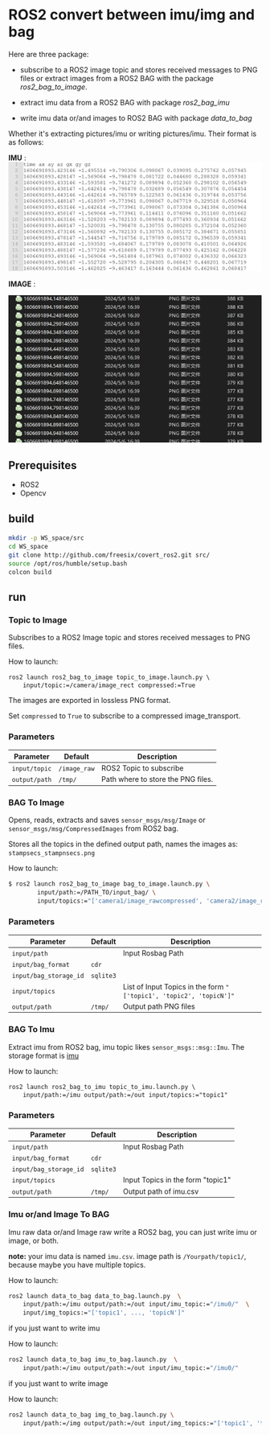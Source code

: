 # ROS2 convert between imu/img and bag 

Here are three package: 

* subscribe to a ROS2 image topic and stores received messages to PNG files or 
extract images from a ROS2 BAG with the package *ros2_bag_to_image*. 

* extract imu data from a ROS2 BAG with package *ros2_bag_imu* 

* write imu data or/and images to ROS2 BAG with package *data_to_bag*

Whether it's extracting pictures/imu or writing pictures/imu. Their format is as follows:

**IMU** :
![imu data format](readmeImg/imu.png)

**IMAGE** :

![image format](readmeImg/image.png)

## Prerequisites
- ROS2 
- Opencv 

## build 
```bash
mkdir -p WS_space/src
cd WS_space
git clone http://github.com/freesix/covert_ros2.git src/
source /opt/ros/humble/setup.bash
colcon build
```

## run

### Topic to Image

Subscribes to a ROS2 Image topic and stores received messages to PNG files.

How to launch:
```
ros2 launch ros2_bag_to_image topic_to_image.launch.py \
    input/topic:=/camera/image_rect compressed:=True
```

The images are exported in lossless PNG format.

Set `compressed` to `True` to subscribe to a compressed image_transport.

### Parameters
| Parameter       | Default      | Description                        |
|-----------------|--------------|------------------------------------|
| `input/topic`   | `/image_raw` | ROS2 Topic to subscribe            |
| `output/path`   | `/tmp/`      | Path where to store the PNG files. |

### BAG To Image

Opens, reads, extracts and saves `sensor_msgs/msg/Image` or `sensor_msgs/msg/CompressedImages` from ROS2 bag.

Stores all the topics in the defined output path, names the images as:
`stampsecs_stampnsecs.png`


How to launch:
```bash
$ ros2 launch ros2_bag_to_image bag_to_image.launch.py \
        input/path:=/PATH_TO/input_bag/ \
        input/topics:="['camera1/image_rawcompressed', 'camera2/image_raw']"
```

### Parameters
| Parameter              | Default   | Description                                                         |
|------------------------|-----------|---------------------------------------------------------------------|
| `input/path`           |           | Input Rosbag Path                                                   |
| `input/bag_format`     | `cdr`     |                                   |
| `input/bag_storage_id` | `sqlite3` |                                  |
| `input/topics`         |           | List of Input Topics in the form `"['topic1', 'topic2', 'topicN']"` |
| `output/path`          | `/tmp/`   | Output path PNG files                                               |


### BAG To Imu

Extract imu from ROS2 bag, imu topic likes `sensor_msgs::msg::Imu`. The storage 
format is [imu](#**IMU**)

How to launch:
```
ros2 launch ros2_bag_to_imu topic_to_imu.launch.py \
    input/path:=/imu output/path:=/out input/topics:="topic1"
```


### Parameters
| Parameter              | Default   | Description                                                         |
|------------------------|-----------|---------------------------------------------------------------------|
| `input/path`           |           | Input Rosbag Path                                                   |
| `input/bag_format`     | `cdr`     |                                 |
| `input/bag_storage_id` | `sqlite3` |                                |
| `input/topics`         |           | Input Topics in the form "topic1" |
| `output/path`          | `/tmp/`   | Output path of imu.csv                                              |


### Imu or/and Image To BAG
Imu raw data or/and Image raw write a ROS2 bag, you can just write imu or image, or 
both.

**note:** your imu data is named `imu.csv`. image path is `/Yourpath/topic1/`, because maybe you have multiple topics.

How to launch:
```bash
ros2 launch data_to_bag data_to_bag.launch.py  \
    input/path:=/imu output/path:=/out input/imu_topic:="/imu0/"  \ 
    input/img_topics:="['topic1', ..., 'topicN']"
```

if you just want to write imu

How to launch:
```bash
ros2 launch data_to_bag imu_to_bag.launch.py  \
    input/path:=/imu output/path:=/out input/imu_topic:="/imu0/" 
```

if you just want to write image

How to launch:
```bash
ros2 launch data_to_bag img_to_bag.launch.py \ 
    input/path:=/img output/path:=/out input/img_topics:="['topic1', 'topic2']"
```





